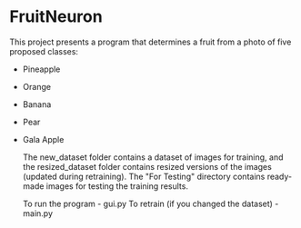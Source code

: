# FruitNeuron
  This project presents a program that determines a fruit from a photo of five proposed classes: 
- Pineapple
- Orange
- Banana
- Pear
- Gala Apple

  The new_dataset folder contains a dataset of images for training, and the resized_dataset folder contains resized versions of the images (updated during retraining).
 The "For Testing" directory contains ready-made images for testing the training results.

  To run the program - gui.py
  To retrain (if you changed the dataset) - main.py
